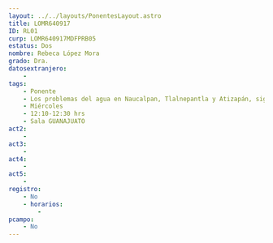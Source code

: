 ```yaml
---
layout: ../../layouts/PonentesLayout.astro
title: LOMR640917
ID: RL01
curp: LOMR640917MDFPRB05
estatus: Dos
nombre: Rebeca López Mora
grado: Dra.
datosextranjero:
    - 
tags:
    - Ponente
    - Los problemas del agua en Naucalpan, Tlalnepantla y Atizapán, siglo XX
    - Miércoles
    - 12:10-12:30 hrs
    - Sala GUANAJUATO
act2: 
    - 
act3: 
    - 
act4: 
    - 
act5: 
    - 
registro:
    - No
    - horarios:
        -
pcampo:
    - No
---
```

